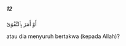 ##### 12

<span class="ayah">أَوْ أَمَرَ بِٱلتَّقْوَىٰٓ</span>

<span class="ayah_translation">atau dia menyuruh bertakwa (kepada Allah)?</span>
